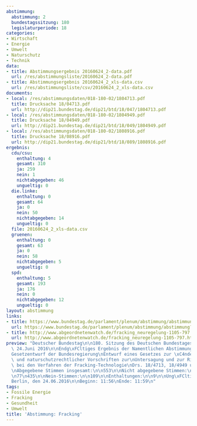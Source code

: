 ```yaml
---
abstimmung:
  abstimmung: 2
  bundestagssitzung: 180
  legislaturperiode: 18
categories:
- Wirtschaft
- Energie
- Umwelt
- Naturschutz
- Technik
data:
- title: Abstimmungsergebnis 20160624_2-data.pdf
  url: /res/abstimmungsliste/20160624_2-data.pdf
- title: Abstimmungsergebnis 20160624_2_xls-data.csv
  url: /res/abstimmungsliste/csv/20160624_2_xls-data.csv
documents:
- local: /res/abstimmungsdaten/018-180-02/1804713.pdf
  title: Drucksache 18/04713.pdf
  url: http://dip21.bundestag.de/dip21/btd/18/047/1804713.pdf
- local: /res/abstimmungsdaten/018-180-02/1804949.pdf
  title: Drucksache 18/04949.pdf
  url: http://dip21.bundestag.de/dip21/btd/18/049/1804949.pdf
- local: /res/abstimmungsdaten/018-180-02/1808916.pdf
  title: Drucksache 18/08916.pdf
  url: http://dip21.bundestag.de/dip21/btd/18/089/1808916.pdf
ergebnis:
  cdu/csu:
    enthaltung: 4
    gesamt: 310
    ja: 259
    nein: 1
    nichtabgegeben: 46
    ungueltig: 0
  die.linke:
    enthaltung: 0
    gesamt: 64
    ja: 0
    nein: 50
    nichtabgegeben: 14
    ungueltig: 0
  file: 20160624_2_xls-data.csv
  gruenen:
    enthaltung: 0
    gesamt: 63
    ja: 0
    nein: 58
    nichtabgegeben: 5
    ungueltig: 0
  spd:
    enthaltung: 5
    gesamt: 193
    ja: 176
    nein: 0
    nichtabgegeben: 12
    ungueltig: 0
layout: abstimmung
links:
- title: https://www.bundestag.de/parlament/plenum/abstimmung/abstimmung?id=404
  url: https://www.bundestag.de/parlament/plenum/abstimmung/abstimmung?id=404
- title: http://www.abgeordnetenwatch.de/fracking_neuregelung-1105-797.html
  url: http://www.abgeordnetenwatch.de/fracking_neuregelung-1105-797.html
preview: "Deutscher Bundestag\n\n180. Sitzung des Deutschen Bundestages\nam Freitag,\
  \ 24.Juni 2016\n\nEndg\xFCltiges Ergebnis der Namentlichen Abstimmung Nr. 2\n\n\
  Gesetzentwurf der Bundesregierung\nEntwurf eines Gesetzes zur \xC4nderung wasser-\
  \ und naturschutzrechtlicher Vorschriften zur\nUntersagung und zur Risikominimierung\
  \ bei den Verfahren der Fracking-Technologie\nDrs. 18/4713, 18/4949 und 18/8916\n\
  \nAbgegebene Stimmen insgesamt:\n\n553\n\nNicht abgegebene Stimmen:\nJa-Stimmen:\n\
  \n77\n435\n\nNein-Stimmen:\n\n109\n\nEnthaltungen:\n\n9\n\nUng\xFCltige:\n\n0\n\n\
  Berlin, den 24.06.2016\n\nBeginn: 11:56\nEnde: 11:59\n"
tags:
- Fossile Energie
- Fracking
- Gesundheit
- Umwelt
title: 'Abstimmung: Fracking'
---
```

